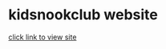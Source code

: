 # kidsnookclub website
<a href="https://kidsnook.vercel.app/index.html">click link to view site</a>
